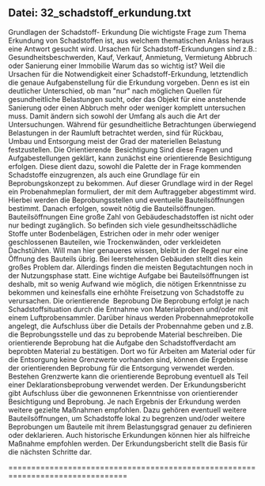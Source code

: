**Datei:** 32_schadstoff_erkundung.txt
----------------------------------------

Grundlagen der Schadstoff- Erkundung
Die wichtigste Frage zum Thema Erkundung von Schadstoffen ist, aus welchem thematischen Anlass heraus eine Antwort gesucht wird.
Ursachen für Schadstoff-Erkundungen sind z.B.:
Gesundheitsbeschwerden, 
Kauf, 
Verkauf, 
Anmietung, Vermietung
Abbruch oder Sanierung einer Immobilie
Warum das so wichtig ist? Weil die Ursachen für die Notwendigkeit einer Schadstoff-Erkundung, letztendlich die genaue Aufgabenstellung für die Erkundung vorgeben. Denn es ist ein deutlicher Unterschied, ob man "nur" nach möglichen Quellen für gesundheitliche Belastungen sucht, oder das Objekt für eine anstehende Sanierung oder einen Abbruch mehr oder weniger komplett untersuchen muss. Damit ändern sich sowohl der Umfang als auch die Art der Untersuchungen. Während für gesundheitliche Betrachtungen überwiegend Belastungen in der Raumluft betrachtet werden, sind für Rückbau, Umbau und Entsorgung meist der Grad der materiellen Belastung festzustellen. 
Die Orientierende  Besichtigung
Sind diese Fragen und Aufgabestellungen geklärt, kann zunächst eine orientierende Besichtigung erfolgen. Diese dient dazu, sowohl die Palette der in Frage kommenden Schadstoffe einzugrenzen, als auch eine Grundlage für ein Beprobungskonzept zu bekommen. Auf dieser Grundlage wird in der Regel ein Probenahmeplan formuliert, der mit dem Auftraggeber abgestimmt wird. Hierbei werden die Beprobungsstellen und eventuelle Bauteilsöffnungen bestimmt. Danach erfolgen, soweit nötig die Bauteilsöffnungen. 
Bauteilsöffnungen
Eine große Zahl von Gebäudeschadstoffen ist nicht oder nur bedingt zugänglich. So befinden sich viele gesundheitsschädliche Stoffe unter Bodenbelägen, Estrichen oder in mehr oder weniger geschlossenen Bauteilen, wie Trockenwänden, oder verkleideten Dachstühlen. 
Will man hier genaueres wissen, bleibt in der Regel nur eine Öffnung des Bauteils übrig. Bei leerstehenden Gebäuden stellt dies kein großes Problem dar. Allerdings finden die meisten Begutachtungen noch in der Nutzungsphase statt. Eine wichtige Aufgabe bei Bauteilsöffnungen ist deshalb, mit so wenig Aufwand wie möglich, die nötigen Erkenntnisse zu bekommen und keinesfalls eine erhöhte Freisetzung von Schadstoffe zu verursachen.
Die orientierende  Beprobung
Die Beprobung erfolgt je nach Schadstoffsituation durch die Entnahme von Materialproben und/oder mit einem Luftprobensammler. Darüber hinaus werden Probennahmeprotokolle angelegt, die Aufschluss über die Details der Probennahme geben und z.B. die Beprobungsstelle und das zu beprobende Material beschreiben. Die orientierende Beprobung hat die Aufgabe den Schadstoffverdacht am beprobten Material zu bestätigen. Dort wo für Arbeiten am Material oder für die Entsorgung keine Grenzwerte vorhanden sind, können die Ergebnisse der orientierenden Beprobung für die Entsorgung verwendet werden. 
Bestehen Grenzwerte kann die orientierende Beprobung eventuell als Teil einer Deklarationsbeprobung verwendet werden. 
Der Erkundungsbericht
gibt Aufschluss über die gewonnenen Erkenntnisse von orientierender Besichtigung und Beprobung. Je nach Ergebnis der Erkundung werden weitere gezielte Maßnahmen empfohlen. Dazu gehören eventuell weitere Bauteilsöffnungen, um Schadstoffe lokal zu begrenzen und/oder weitere Beprobungen um Bauteile mit ihrem Belastungsgrad genauer zu definieren oder deklarieren. Auch historische Erkundungen können hier als hilfreiche Maßnahme empfohlen werden. Der Erkundungsbericht stellt die Basis für die nächsten Schritte dar.

================================================================================
